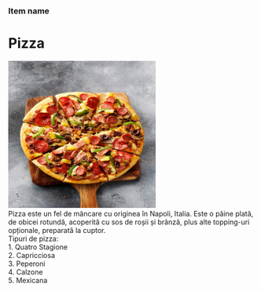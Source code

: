 ### Item name

<h1>
Pizza
<br>
</h1>
<img src="pic/Pizza.jpg" width=300, height=300>
<br>
Pizza este un fel de mâncare cu originea în Napoli, Italia. Este o pâine plată, de obicei rotundă, acoperită cu sos de roșii și brânză, plus alte topping-uri opționale, preparată la cuptor.
<br>
Tipuri de pizza:
<br>
    1. Quatro Stagione<br>
    2. Capricciosa<br>
    3. Peperoni<br>
    4. Calzone<br>
    5. Mexicana<br>
